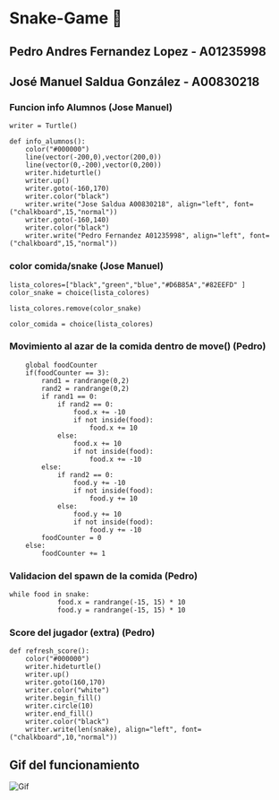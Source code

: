 # Snake-Game :snake:

## Pedro Andres Fernandez Lopez - A01235998
## José Manuel Saldua González - A00830218



### Funcion info Alumnos (Jose Manuel)
```
writer = Turtle()

def info_alumnos():
    color("#000000")
    line(vector(-200,0),vector(200,0))
    line(vector(0,-200),vector(0,200))
    writer.hideturtle()
    writer.up()
    writer.goto(-160,170)
    writer.color("black")
    writer.write("Jose Saldua A00830218", align="left", font=("chalkboard",15,"normal"))
    writer.goto(-160,140)
    writer.color("black")
    writer.write("Pedro Fernandez A01235998", align="left", font=("chalkboard",15,"normal"))
```
### color comida/snake (Jose Manuel)
```
lista_colores=["black","green","blue","#D6B85A","#82EEFD" ]
color_snake = choice(lista_colores)

lista_colores.remove(color_snake)

color_comida = choice(lista_colores)
```
### Movimiento al azar de la comida dentro de move() (Pedro)
```
    global foodCounter
    if(foodCounter == 3):
        rand1 = randrange(0,2)
        rand2 = randrange(0,2)
        if rand1 == 0:
            if rand2 == 0:
                food.x += -10
                if not inside(food):
                    food.x += 10
            else:
                food.x += 10
                if not inside(food):
                    food.x += -10
        else:
            if rand2 == 0:
                food.y += -10
                if not inside(food):
                    food.y += 10
            else:
                food.y += 10
                if not inside(food):
                    food.y += -10
        foodCounter = 0
    else:
        foodCounter += 1
```

### Validacion del spawn de la comida (Pedro)
```
while food in snake:
            food.x = randrange(-15, 15) * 10
            food.y = randrange(-15, 15) * 10
```

### Score del jugador (extra) (Pedro)
```
def refresh_score():
    color("#000000")
    writer.hideturtle()
    writer.up()
    writer.goto(160,170)
    writer.color("white")
    writer.begin_fill()
    writer.circle(10)
    writer.end_fill()
    writer.color("black")
    writer.write(len(snake), align="left", font=("chalkboard",10,"normal"))
```

## Gif del funcionamiento
![Gif](https://media3.giphy.com/media/qOd53MAlzZfonptJUB/giphy.gif)

